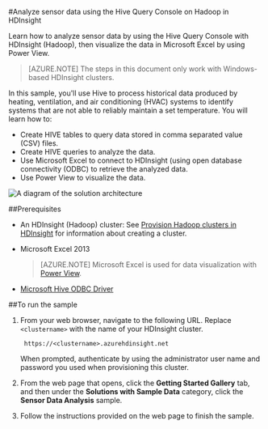 <properties
	pageTitle="Analyze sensor data using Hive and Hadoop | Microsoft Azure"
	description="Learn how to analyze sensor data by using the Hive Query Console with HDInsight (Hadoop), then visualize the data in Microsoft Excel with PowerView."
	services="hdinsight"
	documentationCenter=""
	authors="Blackmist"
	manager="jhubbard"
	editor="cgronlun"
	tags="azure-portal"/>

<tags
	ms.service="hdinsight"
	ms.workload="big-data"
	ms.tgt_pltfrm="na"
	ms.devlang="na"
	ms.topic="article"
	ms.date="07/12/2016" 
	ms.author="larryfr"/>

#Analyze sensor data using the Hive Query Console on Hadoop in HDInsight

Learn how to analyze sensor data by using the Hive Query Console with HDInsight (Hadoop), then visualize the data in Microsoft Excel by using Power View.

> [AZURE.NOTE] The steps in this document only work with Windows-based HDInsight clusters.

In this sample, you'll use Hive to process historical data produced by heating, ventilation, and air conditioning (HVAC) systems to identify systems that are not able to reliably maintain a set temperature. You will learn how to:

- Create HIVE tables to query data stored in comma separated value (CSV) files.
- Create HIVE queries to analyze the data.
- Use Microsoft Excel to connect to HDInsight (using open database connectivity (ODBC) to retrieve the analyzed data.
- Use Power View to visualize the data.

![A diagram of the solution architecture](./media/hdinsight-hive-analyze-sensor-data/hvac-architecture.png)

##Prerequisites

* An HDInsight (Hadoop) cluster: See [Provision Hadoop clusters in HDInsight](hdinsight-provision-clusters.md) for information about creating a cluster.

* Microsoft Excel 2013

	> [AZURE.NOTE] Microsoft Excel is used for data visualization with [Power View](https://support.office.com/Article/Power-View-Explore-visualize-and-present-your-data-98268d31-97e2-42aa-a52b-a68cf460472e?ui=en-US&rs=en-US&ad=US).

* [Microsoft Hive ODBC Driver](http://www.microsoft.com/download/details.aspx?id=40886)

##To run the sample

1. From your web browser, navigate to the following URL. Replace `<clustername>` with the name of your HDInsight cluster.

	 	https://<clustername>.azurehdinsight.net

	When prompted, authenticate by using the administrator user name and password you used when provisioning this cluster.

2. From the web page that opens, click the **Getting Started Gallery** tab, and then under the **Solutions with Sample Data** category, click the **Sensor Data Analysis** sample.

3. Follow the instructions provided on the web page to finish the sample.
